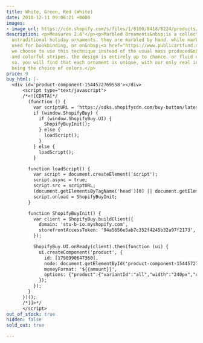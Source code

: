 ```yaml
---
title: White, Green, Red (White)
date: 2018-12-11 09:06:21 +0000
images:
- image_url: https://cdn.shopify.com/s/files/1/0100/8418/8224/products/w_green_red_1.jpg
description: <p>Measures 2.6"</p><p>Marbled Ornaments&nbsp;is a collection of somewhat
  untraditional holiday ornaments. they are marbled by hand. while marbling is generally
  used for bookbinding, or on&nbsp;<a href="https://www.publicartfund.org/view/exhibitions/6640_tauba_auerbach_flow_separation">ships</a>,
  we choose to use this technique instead of the usual mass produced&nbsp;sparkles
  and colorful stripes. the design is entirely up to chance. or fluid dynamics, more
  so. you will find that each ornament is unique, with our only real intervention
  being the choice of colors.</p>
price: 9
buy_html: |-
  <div id='product-component-1544572769558'></div>
      <script type="text/javascript">
      /*<![CDATA[*/
        (function () {
          var scriptURL = 'https://sdks.shopifycdn.com/buy-button/latest/buy-button-storefront.min.js';
          if (window.ShopifyBuy) {
            if (window.ShopifyBuy.UI) {
              ShopifyBuyInit();
            } else {
              loadScript();
            }
          } else {
            loadScript();
          }

        function loadScript() {
          var script = document.createElement('script');
          script.async = true;
          script.src = scriptURL;
          (document.getElementsByTagName('head')[0] || document.getElementsByTagName('body')[0]).appendChild(script);
          script.onload = ShopifyBuyInit;
        }

        function ShopifyBuyInit() {
          var client = ShopifyBuy.buildClient({
            domain: 'stu-b-io.myshopify.com',
            storefrontAccessToken: '94a5656e5ab7c352f4245b32a97f2173',
          });

          ShopifyBuy.UI.onReady(client).then(function (ui) {
            ui.createComponent('product', {
              id: [1790990647360],
              node: document.getElementById('product-component-1544572769558'),
              moneyFormat: '${{amount}}',
              options: {"product":{"variantId":"all","width":"240px","contents":{"img":false,"imgWithCarousel":false,"title":false,"variantTitle":false,"price":false,"description":false,"buttonWithQuantity":false,"quantity":false},"styles":{"product":{"text-align":"left","@media (min-width: 601px)":{"max-width":"100%","margin-left":"0","margin-bottom":"50px"}},"button":{"background-color":"#000000","font-family":"Times New Roman, serif",":hover":{"background-color":"#000000"},"border-radius":"0px",":focus":{"background-color":"#000000"},"font-weight":"normal"},"variantTitle":{"font-family":"Times New Roman, serif","font-weight":"normal"},"description":{"font-family":"Times New Roman, serif","font-weight":"normal"},"price":{"font-family":"Times New Roman, serif","font-weight":"normal"},"compareAt":{"font-size":"12px","font-family":"Times New Roman, serif","font-weight":"normal"}}},"cart":{"contents":{"button":true},"styles":{"button":{"background-color":"#000000","font-family":"Times New Roman, serif",":hover":{"background-color":"#000000"},"border-radius":"0px",":focus":{"background-color":"#000000"},"font-weight":"normal"},"title":{"color":"#ff0000"},"footer":{"background-color":"#ffffff"},"header":{"color":"#ff0000"},"lineItems":{"color":"#ff0000"},"subtotalText":{"color":"#ff0000"},"subtotal":{"color":"#ff0000"},"notice":{"color":"#ff0000"},"currency":{"color":"#ff0000"},"close":{":hover":{"color":"#ff0000"},"color":"#ff0000"},"emptyCart":{"color":"#ff0000"}}},"modalProduct":{"contents":{"img":false,"imgWithCarousel":true,"variantTitle":false,"buttonWithQuantity":true,"button":false,"quantity":false},"styles":{"product":{"@media (min-width: 601px)":{"max-width":"100%","margin-left":"0px","margin-bottom":"0px"}},"button":{"background-color":"#000000","font-family":"Times New Roman, serif",":hover":{"background-color":"#000000"},"border-radius":"0px",":focus":{"background-color":"#000000"},"font-weight":"normal"},"variantTitle":{"font-family":"Times New Roman, serif","font-weight":"normal"},"description":{"font-family":"Times New Roman, serif","font-weight":"normal"},"price":{"font-family":"Times New Roman, serif","font-weight":"normal"},"compareAt":{"font-family":"Times New Roman, serif","font-weight":"normal"}}},"toggle":{"styles":{"toggle":{"font-family":"Times New Roman, serif","background-color":"#000000",":hover":{"background-color":"#000000"},":focus":{"background-color":"#000000"},"font-weight":"normal"},"count":{"color":"#ffffff",":hover":{"color":"#ffffff"}},"iconPath":{"fill":"#ffffff"}}},"option":{"styles":{"label":{"font-family":"Times New Roman, serif"},"select":{"font-family":"Times New Roman, serif"}}},"productSet":{"styles":{"products":{"@media (min-width: 601px)":{"margin-left":"-20px"}}}},"lineItem":{"styles":{"variantTitle":{"color":"#ff0000"},"title":{"color":"#ff0000"},"price":{"color":"#ff0000"},"quantity":{"color":"#ff0000"},"quantityIncrement":{"color":"#ff0000","border-color":"#ff0000"},"quantityDecrement":{"color":"#ff0000","border-color":"#ff0000"},"quantityInput":{"color":"#ff0000","border-color":"#ff0000"}}}},
            });
          });
        }
      })();
      /*]]>*/
      </script>
out_of_stock: true
hidden: false
sold_out: true

---
```


